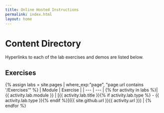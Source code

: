 ```yaml
---
title: Online Hosted Instructions
permalink: index.html
layout: home
---
```


# Content Directory

Hyperlinks to each of the lab exercises and demos are listed below.

## Exercises

{% assign labs = site.pages | where_exp:"page", "page.url contains '/Exercises'" %}
| Module | Exercise |
| --- | --- | 
{% for activity in labs  %}| {{ activity.lab.module }} | [{{ activity.lab.title }}{% if activity.lab.type %} - {{ activity.lab.type }}{% endif %}]({{ site.github.url }}{{ activity.url }}) |
{% endfor %}


